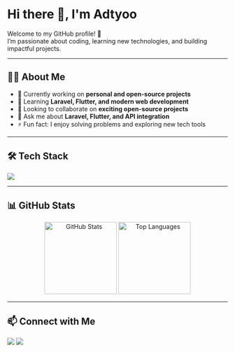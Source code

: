 # Hi there 👋, I'm Adtyoo  

Welcome to my GitHub profile! 🚀  
I’m passionate about coding, learning new technologies, and building impactful projects.  

---

## 👨‍💻 About Me  
- 🔭 Currently working on **personal and open-source projects**  
- 🌱 Learning **Laravel, Flutter, and modern web development**  
- 👯 Looking to collaborate on **exciting open-source projects**  
- 💬 Ask me about **Laravel, Flutter, and API integration**  
- ⚡ Fun fact: I enjoy solving problems and exploring new tech tools  

---

## 🛠️ Tech Stack  
<p align="left">
  <img src="https://skillicons.dev/icons?i=html,css,js,php,laravel,flutter,dart,mysql,git,github,vscode" />
</p>

---

## 📊 GitHub Stats  
<p align="center">
  <img src="https://github-readme-stats.vercel.app/api?username=adtyoo&show_icons=true&theme=tokyonight" alt="GitHub Stats" height="165" />
  <img src="https://github-readme-stats.vercel.app/api/top-langs/?username=adtyoo&layout=compact&theme=tokyonight" alt="Top Languages" height="165" />
</p>

---

## 📫 Connect with Me  
<p align="left">
  <a href="https://www.linkedin.com/in/your-linkedin" target="_blank"><img src="https://skillicons.dev/icons?i=linkedin" /></a>
  <a href="mailto:your.email@example.com"><img src="https://skillicons.dev/icons?i=gmail" /></a>
</p>
